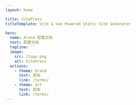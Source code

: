 ```yaml
---
layout: home

title: VitePress
titleTemplate: Vite & Vue Powered Static Site Generator

hero:
  name: Arona 配置文档
  text: 配置文档
  tagline: ''
  image:
    src: /logo.png
    alt: VitePress
  actions:
    - theme: brand
      text: 其他
      link: /terms/
    - theme: alt
      text: 其他
      link: /terms/
---
```

